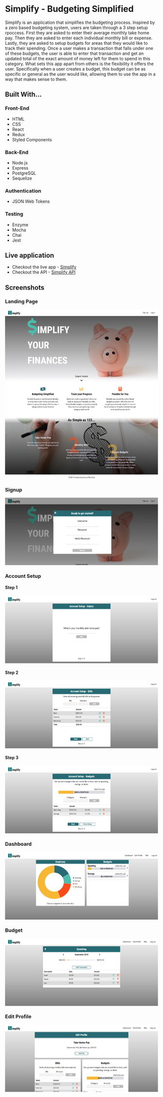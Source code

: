# Simplify - Budgeting Simplified
Simplify is an application that simplifies the budgeting process. Inspired by a zero based budgeting system, users are taken through a 3 step setup rpoccess. First they are asked to enter their average monthly take home pay. Then they are asked to enter each individual monthly bill or expense. Lastly, they are asked to setup budgets for areas that they would like to track their spending. Once a user makes a transaction that falls under one of these budgets, the user is able to enter that transaction and get an updated total of the exact amount of money left for them to spend in this category. What sets this app apart from others is the flexibility it offers the user. Specifically when a user creates a budget, this budget can be as specific or general as the user would like, allowing them to use the app in a way that makes sense to them.

## Built With...
### Front-End
  - HTML
  - CSS
  - React
  - Redux
  - Styled Components
  
### Back-End
  - Node.js
  - Express
  - PostgreSQL
  - Sequelize
  
### Authentication
  - JSON Web Tokens
  
### Testing
  - Enzyme
  - Mocha
  - Chai
  - Jest

## Live application
- Checkout the live app - [Simplify](https://gentle-escarpment-27186.herokuapp.com/)
- Checkout the API - [Simplify API](https://github.com/Jollendi91/simplify-budgeting-api)

## Screenshots

### Landing Page
![Landing Page](screenshots/Simplify-LandingPage.png)

### Signup
![Sign up](screenshots/Simplify-Signup.png)

### Account Setup
#### Step 1
![Setup Step 1](screenshots/Simplify-Setup-1.png)
#### Step 2
![Setup Step 2](screenshots/Simplify-Setup-2.png)
#### Step 3
![Setup Step 3](screenshots/Simplify-Setup-3.png)

### Dashboard
![Dashboard](screenshots/Simplify-Dashboard.png)

### Budget
![Budget](screenshots/Simplify-Budget.png)

### Edit Profile
![Edit Profile](screenshots/Simplify-EditProfile.png)

